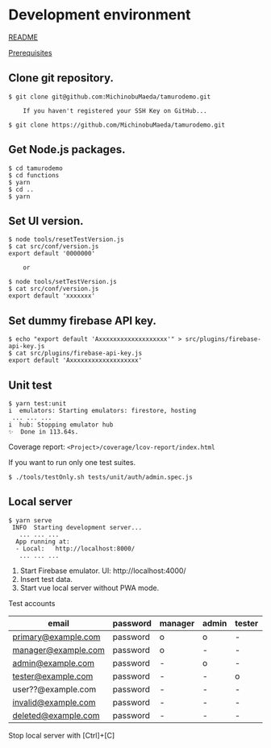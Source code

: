 Development environment
=====

[README](../README.md)

[Prerequisites](prerequisites.md)

## Clone git repository.

```
$ git clone git@github.com:MichinobuMaeda/tamurodemo.git

    If you haven't registered your SSH Key on GitHub...

$ git clone https://github.com/MichinobuMaeda/tamurodemo.git
```

## Get Node.js packages.

```
$ cd tamurodemo
$ cd functions
$ yarn
$ cd ..
$ yarn
```

## Set UI version.

```
$ node tools/resetTestVersion.js
$ cat src/conf/version.js
export default '0000000'

    or

$ node tools/setTestVersion.js
$ cat src/conf/version.js
export default 'xxxxxxx'
```

## Set dummy firebase API key.

```
$ echo "export default 'Axxxxxxxxxxxxxxxxxxx'" > src/plugins/firebase-api-key.js
$ cat src/plugins/firebase-api-key.js
export default 'Axxxxxxxxxxxxxxxxxxx'
```

## Unit test

```
$ yarn test:unit
i  emulators: Starting emulators: firestore, hosting
 ... ... ...
i  hub: Stopping emulator hub
✨  Done in 113.64s.
```

Coverage report: ``<Project>/coverage/lcov-report/index.html``

If you want to run only one test suites.

```
$ ./tools/testOnly.sh tests/unit/auth/admin.spec.js
```

## Local server

```
$ yarn serve
 INFO  Starting development server...
   ... ... ...
  App running at:
  - Local:   http://localhost:8000/
   ... ... ...
```

1. Start Firebase emulator. UI: http://localhost:4000/
2. Insert test data.
3. Start vue local server without PWA mode.

Test accounts

| email | password | manager | admin | tester | valid | deleted |
| --- | --- | --- | --- | --- | --- | --- |
| primary@example.com | password | o | o | - | o | - |
| manager@example.com | password | o | - | - | o | - |
| admin@example.com | password | - | o | - | o | - |
| tester@example.com | password | - | - | o | o | - |
| user??@example.com | password | - | - | - | o | - |
| invalid@example.com | password | - | - | - | - | - |
| deleted@example.com | password | - | - | - | o | o |


Stop local server with [Ctrl]+[C]
